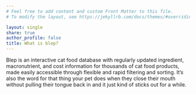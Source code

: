 ```yaml
---
# Feel free to add content and custom Front Matter to this file.
# To modify the layout, see https://jekyllrb.com/docs/themes/#overriding-theme-defaults

layout: single
share: true
author_profile: false
title: What is blep?
---
```


Blep is an interactive cat food database with regularly updated ingredient, macronutrient, and cost information for thousands of cat food products, made easily accessible through flexible and rapid filtering and sorting. It’s also the word for that thing your pet does when they close their mouth without pulling their tongue back in and it just kind of sticks out for a while.
